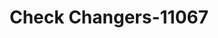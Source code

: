 ---
f_zip-code: 30078
f_state-code: GA
title: Check Changers-11067
f_phone: 770-978-7825
f_city-only: Snellville
f_address: 3298 Stone Mountain Highway Snellville
f_location-unique-id: '11067'
slug: check-changers-11067
updated-on: '2024-05-30T13:46:58.046Z'
created-on: '2024-05-30T13:36:59.803Z'
published-on: '2024-05-30T13:54:32.469Z'
f_city-state: cms/city/snellville-ga.md
f_company: cms/company/check-changers.md
f_state: cms/state/georgia.md
layout: '[payday-loan].html'
tags: payday-loan
---